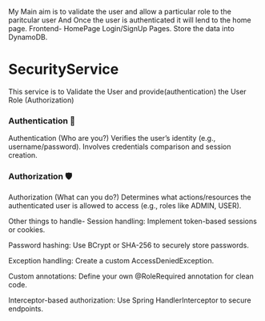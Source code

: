 My Main aim is to validate the user and allow a particular role to the paritcular user
And Once the user is authenticated it will lend to the home page.
Frontend- HomePage  Login/SignUp Pages.
Store the data into DynamoDB.
# SecurityService
This service is to Validate the User and provide(authentication) the User Role (Authorization)
### Authentication 🔑 
Authentication (Who are you?)
Verifies the user’s identity (e.g., username/password).
Involves credentials comparison and session creation.

### Authorization 🛡️
Authorization (What can you do?)
Determines what actions/resources the authenticated user is allowed to access (e.g., roles like ADMIN, USER).

Other things to handle-
Session handling: Implement token-based sessions or cookies.

Password hashing: Use BCrypt or SHA-256 to securely store passwords.

Exception handling: Create a custom AccessDeniedException.

Custom annotations: Define your own @RoleRequired annotation for clean code.

Interceptor-based authorization: Use Spring HandlerInterceptor to secure endpoints. 
